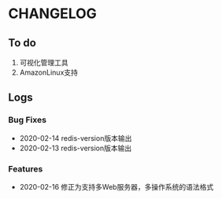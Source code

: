 # CHANGELOG



## To do

1. 可视化管理工具
2. AmazonLinux支持

## Logs

### Bug Fixes

* 2020-02-14  redis-version版本输出
* 2020-02-13  redis-version版本输出

### Features

* 2020-02-16  修正为支持多Web服务器，多操作系统的语法格式